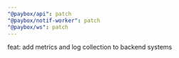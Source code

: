 ```yaml
---
"@paybox/api": patch
"@paybox/notif-worker": patch
"@paybox/ws": patch
---
```


feat: add metrics and log collection to backend systems
